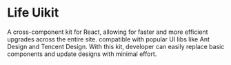 # Life Uikit

A cross-component kit for React, allowing for faster and more efficient upgrades across the entire site.  compatible with popular UI libs like Ant Design and Tencent Design. With this kit, developer can easily replace basic components and update designs with minimal effort.
